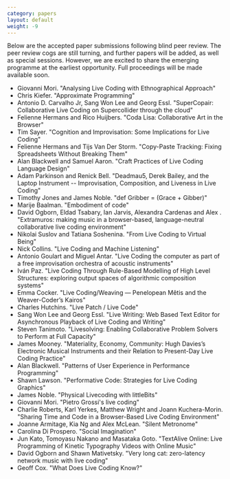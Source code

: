 ```yaml
---
category: papers
layout: default
weight: -9
---
```


Below are the accepted paper submissions following blind peer
review. The peer review cogs are still turning, and further papers
will be added, as well as special sessions. However, we are excited to
share the emerging programme at the earliest opportunity. Full
proceedings will be made available soon.

* Giovanni Mori. "Analysing Live Coding with Ethnographical Approach"
* Chris Kiefer. "Approximate Programming"
* Antonio D. Carvalho Jr, Sang Won Lee and Georg Essl. "SuperCopair: Collaborative Live Coding on Supercollider through the cloud"
* Felienne Hermans and Rico Huijbers. "Coda Lisa: Collaborative Art in the Browser"
* Tim Sayer. "Cognition and Improvisation: Some Implications for Live Coding"
* Felienne Hermans and Tijs Van Der Storm. "Copy-Paste Tracking: Fixing Spreadsheets Without Breaking Them"
* Alan Blackwell and Samuel Aaron. "Craft Practices of Live Coding Language Design"
* Adam Parkinson and Renick Bell. "Deadmau5, Derek Bailey, and the Laptop Instrument -- Improvisation, Composition, and Liveness in Live Coding"
* Timothy Jones and James Noble. "def Gribber = (Grace + Gibber)"
* Marije Baalman. "Embodiment of code"
* David Ogborn, Eldad Tsabary, Ian Jarvis, Alexandra Cardenas and Alex . "Extramuros: making music in a browser-based, language-neutral collaborative live coding environment"
* Nikolai Suslov and Tatiana Soshenina. "From Live Coding to Virtual Being"
* Nick Collins. "Live Coding and Machine Listening"
* Antonio Goulart and Miguel Antar. "Live Coding the computer as part of a free improvisation orchestra of acoustic instruments"
* Iván Paz. "Live Coding Through Rule-Based Modelling of High Level Structures: exploring output spaces of algorithmic composition systems"
* Emma Cocker. "Live Coding/Weaving — Penelopean Mêtis and the Weaver-Coder’s Kairos"
* Charles Hutchins. "Live Patch / Live Code"
* Sang Won Lee and Georg Essl. "Live Writing: Web Based Text Editor for Asynchronous Playback of Live Coding and Writing"
* Steven Tanimoto. "Livesolving: Enabling Collaborative Problem Solvers to Perform at Full Capacity"
* James Mooney. "Materiality, Economy, Community: Hugh Davies’s Electronic Musical Instruments and their Relation to Present-Day Live Coding Practice"
* Alan Blackwell. "Patterns of User Experience in Performance Programming"
* Shawn Lawson. "Performative Code: Strategies for Live Coding Graphics"
* James Noble. "Physical Livecoding with littleBits"
* Giovanni Mori. "Pietro Grossi's live coding"
* Charlie Roberts, Karl Yerkes, Matthew Wright and Joann Kuchera-Morin. "Sharing Time and Code in a Browser-Based Live Coding Environment"
* Joanne Armitage, Kia Ng and Alex McLean. "Silent Metronome"
* Carolina Di Prospero. "Social Imagination"
* Jun Kato, Tomoyasu Nakano and Masataka Goto. "TextAlive Online: Live Programming of Kinetic Typography Videos with Online Music"
* David Ogborn and Shawn Mativetsky. "Very long cat: zero-latency network music with live coding"
* Geoff Cox. "What Does Live Coding Know?"
